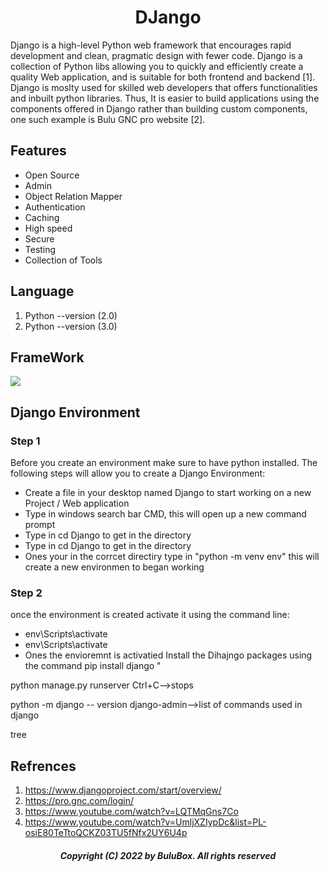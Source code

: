 <h1 align="center">DJango</h1>

Django is a high-level Python web framework that encourages rapid development and clean, pragmatic design with fewer code. Django is a collection of Python libs allowing you to quickly and efficiently create a quality Web application, and is suitable for both frontend and backend [1]. Django is moslty used for skilled web developers that offers functionalities and inbuilt python libraries. Thus, It is easier to build applications using the components offered in Django rather than building custom components, one such example is Bulu GNC pro website [2].

## Features 

<ul>
  <li>Open Source</li>
  <li>Admin</li>
  <li>Object Relation Mapper</li>
  <li>Authentication</li>
  <li>Caching</li>
  <li>High speed</li>
  <li>Secure</li>
  <li>Testing</li>
  <li>Collection of Tools</li>
</ul>  

## Language

1. Python --version (2.0)<br>
2. Python --version (3.0)<br>

## FrameWork

![](https://github.com/SoftwareBulu/TechDocumentation/blob/main/Programming/Django_FrameWork.png)

## Django Environment

### Step 1 ### 
Before you create an environment make sure to have python installed. The following steps will allow you to create a Django Environment:

 <ul>
  <li> Create a file in your desktop named Django to start working on a new Project / Web application<br></li>
  <li>Type in windows search bar CMD, this will open up a new command prompt</li>
  <li> Type in cd Django to get in the directory</li>
  <li> Type in cd Django to get in the directory</li>
  <li>Ones your in the corrcet directiry type in "python -m venv env" this will create a new environmen to began working</li>
</ul>  

### Step 2 ###
once the environment is created activate it using the command line:
<ul>
  <li>env\Scripts\activate</li>
   <li>env\Scripts\activate</li>
   <li>Ones the envioremnt is activatied Install the Dihajngo packages using the command pip install django " </li>
  </ul>


python manage.py runserver
Ctrl+C-->stops

python -m django -- version
django-admin-->list of commands used in django

tree





## Refrences

 1. https://www.djangoproject.com/start/overview/
 2. https://pro.gnc.com/login/
 3. https://www.youtube.com/watch?v=LQTMqGns7Co
 4. https://www.youtube.com/watch?v=UmljXZIypDc&list=PL-osiE80TeTtoQCKZ03TU5fNfx2UY6U4p
<h5 align="center"> Copyright (C) 2022 by BuluBox. All rights reserved</h5>
